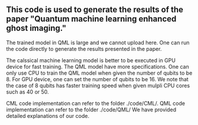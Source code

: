 ## This code is used to generate the results of the paper "Quantum machine learning enhanced ghost imaging."


The trained model in QML is large and we cannot upload here. One can run the code directly to generate the results presented in the paper. 

The calssical machine learning model is better to be executed in GPU device for fast training. The QML model have more specifications. One can only use CPU to train the QML model when given the number of qubits to be 8. For GPU device, one can set the number of qubits to be 16. We note that the case of 8 qubits has faster training speed when given mulpli CPU cores such as 40 or 50. 

CML code implementation can refer to the folder ./code/CML/. QML code implementation can refer to the folder ./code/QML/
We have provided detailed explanations of our code.
